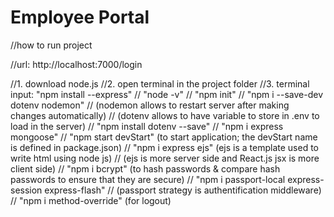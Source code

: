 # Employee Portal

//how to run project

//url: http://localhost:7000/login

//1. download node.js
//2. open terminal in the project folder
//3. terminal input:	"npm install --express"
//						"node -v"
//						"npm init"
//						"npm i --save-dev dotenv nodemon" 
//							(nodemon allows to restart server after making changes automatically)
//							(dotenv allows to have variable to store in .env to load in the server)
//						"npm install dotenv --save"
//						"npm i express mongoose"
//						"npm start devStart" (to start application; the devStart name is defined in package.json)
//						"npm i express ejs" (ejs is a template used to write html using node js)
//							(ejs is more server side and React.js jsx is more client side)
//						"npm i bcrypt" (to hash passwords & compare hash passwords to ensure that they are secure)
//						"npm i passport-local express-session express-flash" 
//							(passport strategy is authentification middleware)
//						"npm i method-override" (for logout)




